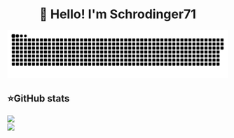 <h1 align="center">👋 Hello! I'm Schrodinger71 </h1>

<p align="center">
 <img width="600" src="assets/github-snake.svg" alt="snake"/>
</p>

  <summary><h2><b>⭐GitHub stats</b></h2></summary>
  <p>
   <img src="https://github-readme-stats.vercel.app/api/top-langs/?username=Schrodinger71&theme=dracula&layout=compact&hide_border=true&bg_color=00000000" />
   <br>
   <img src="https://github-readme-stats.vercel.app/api?username=Schrodinger71&count_private=true&show_icons=true&theme=dracula&hide_border=true&bg_color=00000000" />
    <br>
   
  </p>



<!--
**Schrodinger71/Schrodinger71** is a ✨ _special_ ✨ repository because its `README.md` (this file) appears on your GitHub profile.

Here are some ideas to get you started:

- 🔭 I’m currently working on ...
- 🌱 I’m currently learning ...
- 👯 I’m looking to collaborate on ...
- 🤔 I’m looking for help with ...
- 💬 Ask me about ...
- 📫 How to reach me: ...
- 😄 Pronouns: ...
- ⚡ Fun fact: ...
-->
